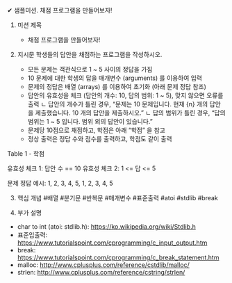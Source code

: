 
✔︎ 샘플미션. 채점 프로그램을 만들어보자!

 

1. 미션 제목
    - 채점 프로그램을 만들어보자!

 

2. 지시문
학생들의 답안을 채점하는 프로그램을 작성하시오.
    - 모든 문제는 객관식으로 1 ~ 5 사이의 정답을 가짐
    - 10 문제에 대한 학생의 답을 매개변수 (arguments) 를 이용하여 입력
    - 문제의 정답은 배열 (arrays) 를 이용하여 초기화 (아래 문제 정답 참조)
    - 답안의 유효성을 체크 (답안의 개수: 10, 답의 범위: 1 ~ 5), 맞지 않으면 오류를 출력
        ㄴ 답안의 개수가 틀린 경우, “문제는 10 문제입니다. 현재 {n} 개의 답안을 제출했습니다. 10 개의 답안을 제출하시오.”
        ㄴ 답의 범위가 틀린 경우, “답의 범위는 1 ~ 5 입니다. 범위 외의 답안이 있습니다.”
    - 문제당 10점으로 채점하고, 학점은 아래 “학점” 을 참고
    - 정상 출력은 정답 수와 점수를 출력하고, 학점도 같이 출력

 

Table 1 - 학점



 

유효성 체크 1: 답안 수 == 10
유효성 체크 2: 1 <= 답 <= 5

 

문제 정답 예시: 1, 2, 3, 4, 5, 1, 2, 3, 4, 5

 

3. 핵심 개념
#배열 #분기문 #반복문 #매개변수 #표준출력 #atoi #stdlib #break

 

4. 부가 설명
- char to int (atoi: stdlib.h): https://ko.wikipedia.org/wiki/Stdlib.h
- 표준입출력: https://www.tutorialspoint.com/cprogramming/c_input_output.htm
- break: https://www.tutorialspoint.com/cprogramming/c_break_statement.htm
- malloc: http://www.cplusplus.com/reference/cstdlib/malloc/
- strlen: http://www.cplusplus.com/reference/cstring/strlen/
